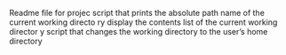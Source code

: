 
Readme file for projec
script that prints the absolute path name of the current working directo
ry
display the contents list of the current working director
y
script that changes the working directory to the user’s home directory
